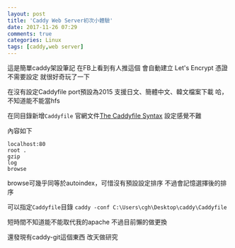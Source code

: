 ```yaml
---
layout: post
title: 'Caddy Web Server初次小體驗'
date: 2017-11-26 07:29
comments: true
categories: Linux
tags: [caddy,web server]
---
```

這是簡單caddy架設筆記
在FB上看到有人推這個
會自動建立 Let's Encrypt 憑證
不需要設定
就很好奇玩了一下

<!--more-->

在沒有設定Caddyfile
port預設為2015
支援日文、簡體中文、韓文檔案下載
哈，不知道能不能當hfs


在同目錄新增`Caddyfile`
官網文件[The Caddyfile Syntax](https://caddyserver.com/docs/caddyfile#lexical-syntax)
設定感覺不難



內容如下
```
localhost:80
root .
gzip
log
browse
```

browse可幾乎同等於autoindex，可惜沒有預設設定排序
不過會記憶選擇後的排序


可以指定`Caddyfile`目錄
`caddy -conf C:\Users\cgh\Desktop\caddy\Caddyfile`

短時間不知道能不能取代我的apache
不過目前懶的做更換

還發現有caddy-git這個東西
改天做研究